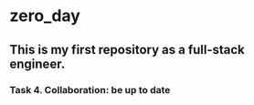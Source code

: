 # zero_day
## This is my first repository as a full-stack engineer.
### Task 4. Collaboration: be up to date
